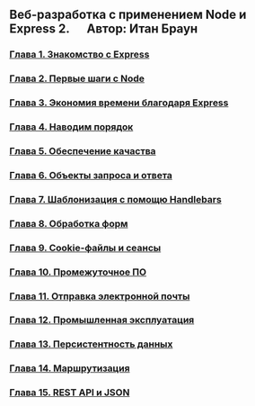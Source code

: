## Веб-разработка с применением Node и Express 2. &emsp; Автор: Итан Браун

### [Глава 1. Знакомство с Express](https://github.com/Pavel-Ch-L/Node-and-Express-2e/tree/master/ch01)
### [Глава 2. Первые шаги с Node](https://github.com/Pavel-Ch-L/Node-and-Express-2e/tree/master/ch02)
### [Глава 3. Экономия времени благодаря Express](https://github.com/Pavel-Ch-L/Node-and-Express-2e/tree/master/ch03)
### [Глава 4. Наводим порядок](https://github.com/Pavel-Ch-L/Node-and-Express-2e/tree/master/ch04)
### [Глава 5. Обеспечение качаства](https://github.com/Pavel-Ch-L/Node-and-Express-2e/tree/master/ch05)
### [Глава 6. Объекты запроса и ответа](https://github.com/Pavel-Ch-L/Node-and-Express-2e/tree/master/ch06)
### [Глава 7. Шаблонизация с помощю Handlebars](https://github.com/Pavel-Ch-L/Node-and-Express-2e/tree/master/ch07)
### [Глава 8. Обработка форм](https://github.com/Pavel-Ch-L/Node-and-Express-2e/tree/master/ch08)
### [Глава 9. Cookie-файлы и сеансы](https://github.com/Pavel-Ch-L/Node-and-Express-2e/tree/master/ch09)
### [Глава 10. Промежуточное ПО](https://github.com/Pavel-Ch-L/Node-and-Express-2e/tree/master/ch10)
### [Глава 11. Отправка электронной почты](https://github.com/Pavel-Ch-L/Node-and-Express-2e/tree/master/ch11)
### [Глава 12. Промышленная эксплуатация](https://github.com/Pavel-Ch-L/Node-and-Express-2e/tree/master/ch12)
### [Глава 13. Персистентность данных](https://github.com/Pavel-Ch-L/Node-and-Express-2e/tree/master/ch13)
### [Глава 14. Маршрутизация](https://github.com/Pavel-Ch-L/Node-and-Express-2e/tree/master/ch14)
### [Глава 15. REST API и JSON](https://github.com/Pavel-Ch-L/Node-and-Express-2e/tree/master/ch15)